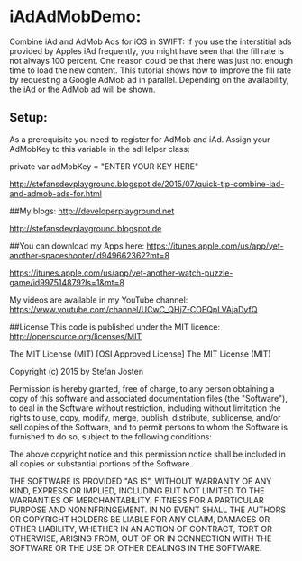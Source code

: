 # iAdAdMobDemo: 

Combine iAd and AdMob Ads for iOS in SWIFT:
If you use the interstitial ads provided by Apples iAd frequently, you might have seen that the fill rate is not always 100 percent. One reason could be that there was just not enough time to load the new content. This tutorial shows how to improve the fill rate by requesting a Google AdMob ad in parallel. Depending on the availability, the iAd or the AdMob ad will be shown.

## Setup:
As a prerequisite you need to register for AdMob and iAd. Assign your AdMobKey to this variable in the adHelper class:

private var adMobKey = "ENTER YOUR KEY HERE"

http://stefansdevplayground.blogspot.de/2015/07/quick-tip-combine-iad-and-admob-ads-for.html

##My blogs: 
http://developerplayground.net

http://stefansdevplayground.blogspot.de

##You can download my Apps here: 
https://itunes.apple.com/us/app/yet-another-spaceshooter/id949662362?mt=8

https://itunes.apple.com/us/app/yet-another-watch-puzzle-game/id997514879?ls=1&mt=8

My videos are available in my YouTube channel: https://www.youtube.com/channel/UCwC_QHjZ-COEQpLVAjaDyfQ

##License
This code is published under the MIT licence: http://opensource.org/licenses/MIT

The MIT License (MIT) [OSI Approved License] The MIT License (MIT)

Copyright (c) 2015 by Stefan Josten

Permission is hereby granted, free of charge, to any person obtaining a copy of this software and associated documentation files (the "Software"), to deal in the Software without restriction, including without limitation the rights to use, copy, modify, merge, publish, distribute, sublicense, and/or sell copies of the Software, and to permit persons to whom the Software is furnished to do so, subject to the following conditions:

The above copyright notice and this permission notice shall be included in all copies or substantial portions of the Software.

THE SOFTWARE IS PROVIDED "AS IS", WITHOUT WARRANTY OF ANY KIND, EXPRESS OR IMPLIED, INCLUDING BUT NOT LIMITED TO THE WARRANTIES OF MERCHANTABILITY, FITNESS FOR A PARTICULAR PURPOSE AND NONINFRINGEMENT. IN NO EVENT SHALL THE AUTHORS OR COPYRIGHT HOLDERS BE LIABLE FOR ANY CLAIM, DAMAGES OR OTHER LIABILITY, WHETHER IN AN ACTION OF CONTRACT, TORT OR OTHERWISE, ARISING FROM, OUT OF OR IN CONNECTION WITH THE SOFTWARE OR THE USE OR OTHER DEALINGS IN THE SOFTWARE.
